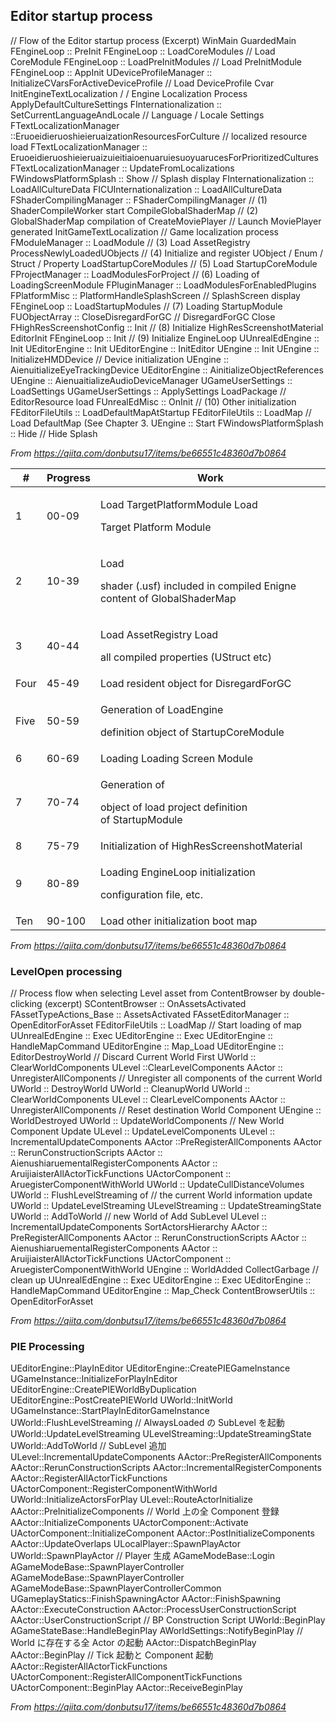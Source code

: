 ## **Editor startup process**

// Flow of the Editor startup process (Excerpt)
WinMain
GuardedMain
FEngineLoop :: PreInit
FEngineLoop :: LoadCoreModules // Load
CoreModule FEngineLoop :: LoadPreInitModules // Load
PreInitModule FEngineLoop :: AppInit
UDeviceProfileManager :: InitializeCVarsForActiveDeviceProfile // Load
DeviceProfile Cvar InitEngineTextLocalization / / Engine Localization Process
ApplyDefaultCultureSettings
FInternationalization :: SetCurrentLanguageAndLocale // Language / Locale Settings
FTextLocalizationManager ::EruoeidieruoshieieruaizationResourcesForCulture // localized resource load
FTextLocalizationManager :: EruoeidieruoshieieruaizuieitiaioenuaruiesuoyuarucesForPrioritizedCultures
FTextLocalizationManager :: UpdateFromLocalizations
FWindowsPlatformSplash :: Show // Splash display
FInternationalization :: LoadAllCultureData
FICUInternationalization :: LoadAllCultureData
FShaderCompilingManager :: FShaderCompilingManager // (1) ShaderCompileWorker start
CompileGlobalShaderMap // (2) GlobalShaderMap compilation of
CreateMoviePlayer // Launch MoviePlayer generated
InitGameTextLocalization // Game localization process
FModuleManager :: LoadModule // (3) Load AssetRegistry
ProcessNewlyLoadedUObjects // (4) Initialize and register
UObject / Enum / Struct / Property LoadStartupCoreModules // (5) Load
StartupCoreModule FProjectManager :: LoadModulesForProject // (6) Loading of
LoadingScreenModule FPluginManager :: LoadModulesForEnabledPlugins
FPlatformMisc :: PlatformHandleSplashScreen // SplashScreen display
FEngineLoop :: LoadStartupModules // (7) Loading
StartupModule FUObjectArray :: CloseDisregardForGC // DisregardForGC Close
FHighResScreenshotConfig :: Init // (8) Initialize
HighResScreenshotMaterial EditorInit
FEngineLoop :: Init // (9) Initialize
EngineLoop UUnrealEdEngine :: Init
UEditorEngine :: Init
UEditorEngine :: InitEditor
UEngine :: Init
UEngine :: InitializeHMDDevice // Device initialization
UEngine :: AienuitializeEyeTrackingDevice
UEditorEngine :: AinitializeObjectReferences
UEngine :: AienuaitializeAudioDeviceManager
UGameUserSettings :: LoadSettings
UGameUserSettings :: ApplySettings
LoadPackage // EditorResource load
FUnrealEdMisc :: OnInit // (10) Other initialization
FEditorFileUtils :: LoadDefaultMapAtStartup
FEditorFileUtils :: LoadMap // Load DefaultMap (See Chapter 3.
UEngine :: Start
FWindowsPlatformSplash :: Hide // Hide Splash

*From <https://qiita.com/donbutsu17/items/be66551c48360d7b0864>*

<table><thead><tr class="header"><th><strong>#</strong></th><th><strong>Progress</strong></th><th><strong>Work</strong></th></tr></thead><tbody><tr class="odd"><td>1</td><td>00-09</td><td><p>Load TargetPlatformModule Load </p><p>Target Platform Module</p></td></tr><tr class="even"><td>2</td><td>10-39</td><td><p>Load </p><p>shader (.usf) included in compiled Enigne content of GlobalShaderMap</p></td></tr><tr class="odd"><td>3</td><td>40-44</td><td><p>Load AssetRegistry Load </p><p>all compiled properties (UStruct etc)</p></td></tr><tr class="even"><td>Four</td><td>45-49</td><td>Load resident object for DisregardForGC</td></tr><tr class="odd"><td>Five</td><td>50-59</td><td><p>Generation of LoadEngine </p><p>definition object of StartupCoreModule</p></td></tr><tr class="even"><td>6</td><td>60-69</td><td>Loading Loading Screen Module</td></tr><tr class="odd"><td>7</td><td>70-74</td><td><p>Generation of </p><p>object of load project definition of StartupModule</p></td></tr><tr class="even"><td>8</td><td>75-79</td><td>Initialization of HighResScreenshotMaterial</td></tr><tr class="odd"><td>9</td><td>80-89</td><td><p>Loading EngineLoop initialization </p><p>configuration file, etc.</p></td></tr><tr class="even"><td>Ten</td><td>90-100</td><td>Load other initialization boot map</td></tr></tbody></table>

*From <https://qiita.com/donbutsu17/items/be66551c48360d7b0864>*

### **LevelOpen processing**

// Process flow when selecting Level asset from ContentBrowser by double-clicking (excerpt)
SContentBrowser :: OnAssetsActivated
 FAssetTypeActions_Base :: AssetsActivated
 FAssetEditorManager :: OpenEditorForAsset
 FEditorFileUtils :: LoadMap // Start loading of map
 UUnrealEdEngine :: Exec
 UEditorEngine :: Exec
 UEditorEngine :: HandleMapCommand
 UEditorEngine :: Map_Load
 UEditorEngine :: EditorDestroyWorld // Discard Current World
 First UWorld :: ClearWorldComponents
 ULevel ::ClearLevelComponents
 AActor :: UnregisterAllComponents //
 Unregister all components of the current World UWorld :: DestroyWorld
 UWorld :: CleanupWorld
 UWorld :: ClearWorldComponents
 ULevel :: ClearLevelComponents
 AActor :: UnregisterAllComponents // Reset destination World Component UEngine :: WorldDestroyed
 UWorld :: UpdateWorldComponents // New World Component Update
 ULevel :: UpdateLevelComponents
 ULevel :: IncrementalUpdateComponents
 AActor ::PreRegisterAllComponents
 AActor :: RerunConstructionScripts
 AActor :: AienushiaruementalRegisterComponents
 AActor :: AruijiaisterAllActorTickFunctions
 UActorComponent :: AruegisterComponentWithWorld
 UWorld :: UpdateCullDistanceVolumes
 UWorld :: FlushLevelStreaming of // the current World information update UWorld :: UpdateLevelStreaming
 ULevelStreaming :: UpdateStreamingState
 UWorld :: AddToWorld // new World of Add
 SubLevel ULevel :: IncrementalUpdateComponents
 SortActorsHierarchy
 AActor :: PreRegisterAllComponents
 AActor :: RerunConstructionScripts
 AActor :: AienushiaruementalRegisterComponents
 AActor :: AruijiaisterAllActorTickFunctions
 UActorComponent :: AruegisterComponentWithWorld
 UEngine :: WorldAdded
 CollectGarbage // clean up
 UUnrealEdEngine :: Exec
 UEditorEngine :: Exec
 UEditorEngine :: HandleMapCommand
 UEditorEngine :: Map_Check
 ContentBrowserUtils :: OpenEditorForAsset

*From <https://qiita.com/donbutsu17/items/be66551c48360d7b0864>*

### **PIE Processing**

UEditorEngine::PlayInEditor
UEditorEngine::CreatePIEGameInstance
UGameInstance::InitializeForPlayInEditor
UEditorEngine::CreatePIEWorldByDuplication
UEditorEngine::PostCreatePIEWorld
UWorld::InitWorld
UGameInstance::StartPlayInEditorGameInstance
UWorld::FlushLevelStreaming // AlwaysLoaded の SubLevel を起動
UWorld::UpdateLevelStreaming
ULevelStreaming::UpdateStreamingState
UWorld::AddToWorld // SubLevel 追加
ULevel::IncrementalUpdateComponents
AActor::PreRegisterAllComponents
AActor::RerunConstructionScripts
AActor::IncrementalRegisterComponents
AActor::RegisterAllActorTickFunctions
UActorComponent::RegisterComponentWithWorld
UWorld::InitializeActorsForPlay
ULevel::RouteActorInitialize
AActor::PreInitializeComponents // World 上の全 Component 登録
AActor::InitializeComponents
UActorComponent::Activate
UActorComponent::InitializeComponent
AActor::PostInitializeComponents
AActor::UpdateOverlaps
ULocalPlayer::SpawnPlayActor
UWorld::SpawnPlayActor // Player 生成
AGameModeBase::Login
AGameModeBase::SpawnPlayerController
AGameModeBase::SpawnPlayerController
AGameModeBase::SpawnPlayerControllerCommon
UGameplayStatics::FinishSpawningActor
AActor::FinishSpawning
AActor::ExecuteConstruction
AActor::ProcessUserConstructionScript
AActor::UserConstructionScript // BP Construction Script
UWorld::BeginPlay
AGameStateBase::HandleBeginPlay
AWorldSettings::NotifyBeginPlay // World に存在する全 Actor の起動
AActor::DispatchBeginPlay
AActor::BeginPlay // Tick 起動と Component 起動
AActor::RegisterAllActorTickFunctions
UActorComponent::RegisterAllComponentTickFunctions
UActorComponent::BeginPlay
AActor::ReceiveBeginPlay

*From <https://qiita.com/donbutsu17/items/be66551c48360d7b0864>*
